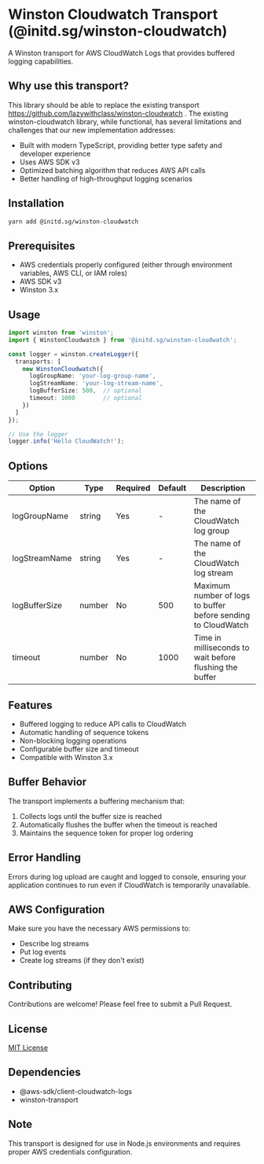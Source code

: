 # Winston Cloudwatch Transport (@initd.sg/winston-cloudwatch)

A Winston transport for AWS CloudWatch Logs that provides buffered logging capabilities.

## Why use this transport?

This library should be able to replace the existing transport
https://github.com/lazywithclass/winston-cloudwatch . The existing
winston-cloudwatch library, while functional, has several limitations and
challenges that our new implementation addresses:

- Built with modern TypeScript, providing better type safety and developer experience
- Uses AWS SDK v3
- Optimized batching algorithm that reduces AWS API calls
- Better handling of high-throughput logging scenarios

## Installation
```bash
yarn add @initd.sg/winston-cloudwatch
```

## Prerequisites

- AWS credentials properly configured (either through environment variables, AWS CLI, or IAM roles)
- AWS SDK v3
- Winston 3.x

## Usage

```typescript
import winston from 'winston';
import { WinstonCloudwatch } from '@initd.sg/winston-cloudwatch';

const logger = winston.createLogger({
  transports: [
    new WinstonCloudwatch({
      logGroupName: 'your-log-group-name',
      logStreamName: 'your-log-stream-name',
      logBufferSize: 500,  // optional
      timeout: 1000        // optional
    })
  ]
});

// Use the logger
logger.info('Hello CloudWatch!');
```

## Options

| Option | Type | Required | Default | Description |
|--------|------|----------|---------|-------------|
| logGroupName | string | Yes | - | The name of the CloudWatch log group |
| logStreamName | string | Yes | - | The name of the CloudWatch log stream |
| logBufferSize | number | No | 500 | Maximum number of logs to buffer before sending to CloudWatch |
| timeout | number | No | 1000 | Time in milliseconds to wait before flushing the buffer |

## Features

- Buffered logging to reduce API calls to CloudWatch
- Automatic handling of sequence tokens
- Non-blocking logging operations
- Configurable buffer size and timeout
- Compatible with Winston 3.x

## Buffer Behavior

The transport implements a buffering mechanism that:
1. Collects logs until the buffer size is reached
2. Automatically flushes the buffer when the timeout is reached
3. Maintains the sequence token for proper log ordering

## Error Handling

Errors during log upload are caught and logged to console, ensuring your application continues to run even if CloudWatch is temporarily unavailable.

## AWS Configuration

Make sure you have the necessary AWS permissions to:
- Describe log streams
- Put log events
- Create log streams (if they don't exist)

## Contributing

Contributions are welcome! Please feel free to submit a Pull Request.

## License

[MIT License](LICENSE)

## Dependencies

- @aws-sdk/client-cloudwatch-logs
- winston-transport

## Note

This transport is designed for use in Node.js environments and requires proper AWS credentials configuration.
